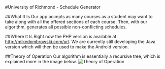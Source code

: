 #University of Richmond - Schedule Generator

##What It Is
Our app accepts as many courses as a student may want to take along with all the offered sections of each course.  Then, with
our algorithm, generates all possible non-conflicting schedules.

##Where It Is
Right now the PHP version is available at http://mikedombrowski.com/ur/.
We are currently still developing the Java version which will then be used to make the Android version.

##Theory of Operation
Our algorithm is essentially a recursive tree, which is explained more in the image below.
![Theory of Operation](http://mikedombrowski.com/wp-content/uploads/2015/10/illustration.png)
